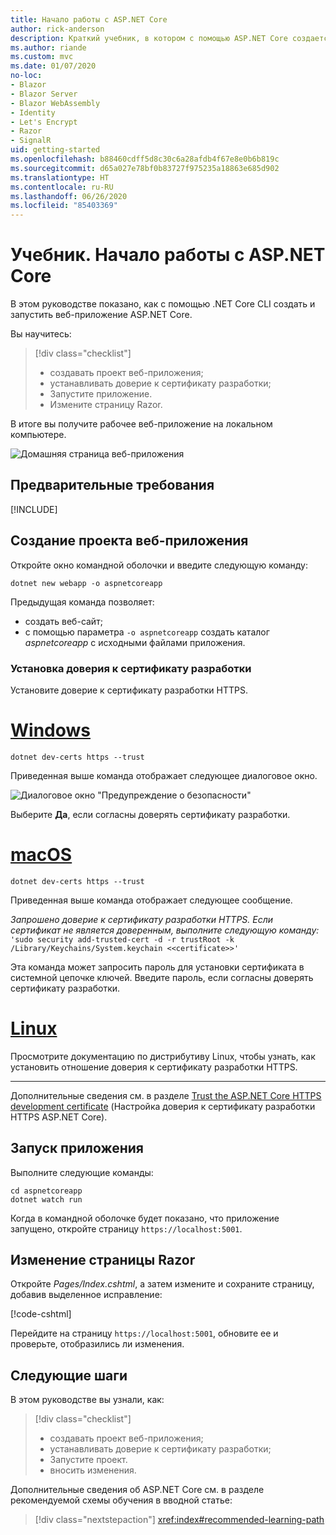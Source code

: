 ```yaml
---
title: Начало работы с ASP.NET Core
author: rick-anderson
description: Краткий учебник, в котором с помощью ASP.NET Core создается и запускается простое приложение Hello World.
ms.author: riande
ms.custom: mvc
ms.date: 01/07/2020
no-loc:
- Blazor
- Blazor Server
- Blazor WebAssembly
- Identity
- Let's Encrypt
- Razor
- SignalR
uid: getting-started
ms.openlocfilehash: b88460cdff5d8c30c6a28afdb4f67e8e0b6b819c
ms.sourcegitcommit: d65a027e78bf0b83727f975235a18863e685d902
ms.translationtype: HT
ms.contentlocale: ru-RU
ms.lasthandoff: 06/26/2020
ms.locfileid: "85403369"
---
```

# <a name="tutorial-get-started-with-aspnet-core"></a>Учебник. Начало работы с ASP.NET Core

В этом руководстве показано, как с помощью .NET Core CLI создать и запустить веб-приложение ASP.NET Core.

Вы научитесь:

> [!div class="checklist"]
> * создавать проект веб-приложения;
> * устанавливать доверие к сертификату разработки;
> * Запустите приложение.
> * Измените страницу Razor.

В итоге вы получите рабочее веб-приложение на локальном компьютере.

![Домашняя страница веб-приложения](_static/home-page.png)

## <a name="prerequisites"></a>Предварительные требования

[!INCLUDE[](~/includes/3.1-SDK.md)]

## <a name="create-a-web-app-project"></a>Создание проекта веб-приложения

Откройте окно командной оболочки и введите следующую команду:

```dotnetcli
dotnet new webapp -o aspnetcoreapp
```

Предыдущая команда позволяет:

* создать веб-сайт;  
* с помощью параметра `-o aspnetcoreapp` создать каталог *aspnetcoreapp* с исходными файлами приложения.

### <a name="trust-the-development-certificate"></a>Установка доверия к сертификату разработки

Установите доверие к сертификату разработки HTTPS.

# <a name="windows"></a>[Windows](#tab/windows)

```dotnetcli
dotnet dev-certs https --trust
```

Приведенная выше команда отображает следующее диалоговое окно.

![Диалоговое окно "Предупреждение о безопасности"](~/getting-started/_static/cert.png)

Выберите **Да**, если согласны доверять сертификату разработки.

# <a name="macos"></a>[macOS](#tab/macos)

```dotnetcli
dotnet dev-certs https --trust
```

Приведенная выше команда отображает следующее сообщение.

*Запрошено доверие к сертификату разработки HTTPS. Если сертификат не является доверенным, выполните следующую команду:* `'sudo security add-trusted-cert -d -r trustRoot -k /Library/Keychains/System.keychain <<certificate>>'`

Эта команда может запросить пароль для установки сертификата в системной цепочке ключей. Введите пароль, если согласны доверять сертификату разработки.

# <a name="linux"></a>[Linux](#tab/linux)

Просмотрите документацию по дистрибутиву Linux, чтобы узнать, как установить отношение доверия к сертификату разработки HTTPS.

---

Дополнительные сведения см. в разделе [Trust the ASP.NET Core HTTPS development certificate](xref:security/enforcing-ssl#trust-the-aspnet-core-https-development-certificate-on-windows-and-macos) (Настройка доверия к сертификату разработки HTTPS ASP.NET Core).

## <a name="run-the-app"></a>Запуск приложения

Выполните следующие команды:

```dotnetcli
cd aspnetcoreapp
dotnet watch run
```

Когда в командной оболочке будет показано, что приложение запущено, откройте страницу `https://localhost:5001`.

## <a name="edit-a-razor-page"></a>Изменение страницы Razor

Откройте *Pages/Index.cshtml*, а затем измените и сохраните страницу, добавив выделенное исправление:

[!code-cshtml[](sample/index.cshtml?highlight=9)]

Перейдите на страницу `https://localhost:5001`, обновите ее и проверьте, отобразились ли изменения.

## <a name="next-steps"></a>Следующие шаги

В этом руководстве вы узнали, как:

> [!div class="checklist"]
> * создавать проект веб-приложения;
> * устанавливать доверие к сертификату разработки;
> * Запустите проект.
> * вносить изменения.

Дополнительные сведения об ASP.NET Core см. в разделе рекомендуемой схемы обучения в вводной статье:

> [!div class="nextstepaction"]
> <xref:index#recommended-learning-path>
